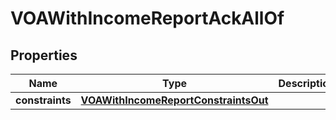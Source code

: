 

# VOAWithIncomeReportAckAllOf


## Properties

| Name | Type | Description | Notes |
|------------ | ------------- | ------------- | -------------|
|**constraints** | [**VOAWithIncomeReportConstraintsOut**](VOAWithIncomeReportConstraintsOut.md) |  |  [optional] |



